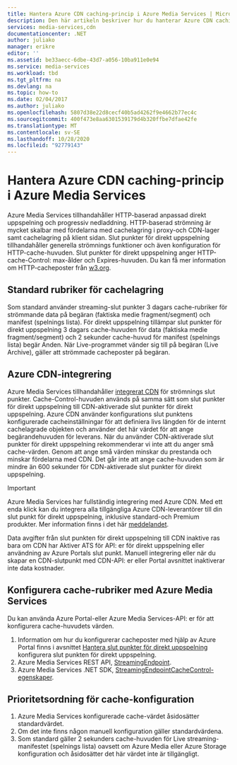 ```yaml
---
title: Hantera Azure CDN caching-princip i Azure Media Services | Microsoft Docs
description: Den här artikeln beskriver hur du hanterar Azure CDN caching-princip i Azure Media Services.
services: media-services,cdn
documentationcenter: .NET
author: juliako
manager: erikre
editor: ''
ms.assetid: be33aecc-6dbe-43d7-a056-10ba911e0e94
ms.service: media-services
ms.workload: tbd
ms.tgt_pltfrm: na
ms.devlang: na
ms.topic: how-to
ms.date: 02/04/2017
ms.author: juliako
ms.openlocfilehash: 5807d38e22d8cecf40b5ad4262f9e4662b77ec4c
ms.sourcegitcommit: 400f473e8aa6301539179d4b320ffbe7dfae42fe
ms.translationtype: MT
ms.contentlocale: sv-SE
ms.lasthandoff: 10/28/2020
ms.locfileid: "92779143"
---
```

# <a name="manage-azure-cdn-caching-policy-in-azure-media-services"></a>Hantera Azure CDN caching-princip i Azure Media Services
Azure Media Services tillhandahåller HTTP-baserad anpassad direkt uppspelning och progressiv nedladdning. HTTP-baserad strömning är mycket skalbar med fördelarna med cachelagring i proxy-och CDN-lager samt cachelagring på klient sidan. Slut punkter för direkt uppspelning tillhandahåller generella strömnings funktioner och även konfiguration för HTTP-cache-huvuden. Slut punkter för direkt uppspelning anger HTTP-cache-Control: max-ålder och Expires-huvuden. Du kan få mer information om HTTP-cacheposter från [w3.org](https://www.w3.org/Protocols/rfc2616/rfc2616-sec13.html).

## <a name="default-caching-headers"></a>Standard rubriker för cachelagring
Som standard använder streaming-slut punkter 3 dagars cache-rubriker för strömmande data på begäran (faktiska medie fragment/segment) och manifest (spelnings lista). För direkt uppspelning tillämpar slut punkter för direkt uppspelning 3 dagars cache-huvuden för data (faktiska medie fragment/segment) och 2 sekunder cache-huvud för manifest (spelnings lista) begär Anden. När Live-programmet vänder sig till på begäran (Live Archive), gäller att strömmade cacheposter på begäran.

## <a name="azure-cdn-integration"></a>Azure CDN-integrering
Azure Media Services tillhandahåller [integrerat CDN](https://azure.microsoft.com/updates/azure-media-services-now-fully-integrated-with-azure-cdn/) för strömnings slut punkter. Cache-Control-huvuden används på samma sätt som slut punkter för direkt uppspelning till CDN-aktiverade slut punkter för direkt uppspelning. Azure CDN använder konfigurations slut punktens konfigurerade cacheinställningar för att definiera livs längden för de internt cachelagrade objekten och använder det här värdet för att ange begärandehuvuden för leverans. När du använder CDN-aktiverade slut punkter för direkt uppspelning rekommenderar vi inte att du anger små cache-värden. Genom att ange små värden minskar du prestanda och minskar fördelarna med CDN. Det går inte att ange cache-huvuden som är mindre än 600 sekunder för CDN-aktiverade slut punkter för direkt uppspelning.

> [!IMPORTANT]
>Azure Media Services har fullständig integrering med Azure CDN. Med ett enda klick kan du integrera alla tillgängliga Azure CDN-leverantörer till din slut punkt för direkt uppspelning, inklusive standard-och Premium produkter. Mer information finns i det här [meddelandet](https://azure.microsoft.com/blog/standardstreamingendpoint/).
> 
> Data avgifter från slut punkten för direkt uppspelning till CDN inaktive ras bara om CDN har Aktiver ATS för API: er för direkt uppspelning eller användning av Azure Portals slut punkt. Manuell integrering eller när du skapar en CDN-slutpunkt med CDN-API: er eller Portal avsnittet inaktiverar inte data kostnader.

## <a name="configuring-cache-headers-with-azure-media-services"></a>Konfigurera cache-rubriker med Azure Media Services
Du kan använda Azure Portal-eller Azure Media Services-API: er för att konfigurera cache-huvudets värden.

1. Information om hur du konfigurerar cacheposter med hjälp av Azure Portal finns i avsnittet [Hantera slut punkter för direkt uppspelning](../media-services/previous/media-services-portal-manage-streaming-endpoints.md) konfigurera slut punkten för direkt uppspelning.
2. Azure Media Services REST API, [StreamingEndpoint](/rest/api/media/operations/streamingendpoint#StreamingEndpointCacheControl).
3. Azure Media Services .NET SDK, [StreamingEndpointCacheControl-egenskaper](/dotnet/api/microsoft.windowsazure.mediaservices.client.streamingendpointcachecontrol).

## <a name="cache-configuration-precedence-order"></a>Prioritetsordning för cache-konfiguration
1. Azure Media Services konfigurerade cache-värdet åsidosätter standardvärdet.
2. Om det inte finns någon manuell konfiguration gäller standardvärdena.
3. Som standard gäller 2 sekunders cache-huvuden för Live streaming-manifestet (spelnings lista) oavsett om Azure Media eller Azure Storage konfiguration och åsidosätter det här värdet inte är tillgängligt.